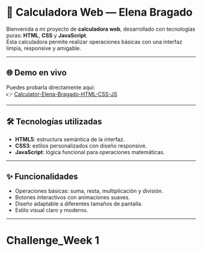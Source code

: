 
# 🔢 Calculadora Web — Elena Bragado

Bienvenida a mi proyecto de **calculadora web**, desarrollado con tecnologías puras: **HTML**, **CSS** y **JavaScript**.  
Esta calculadora permite realizar operaciones básicas con una interfaz limpia, responsive y amigable.

---

## 🌐 Demo en vivo

Puedes probarla directamente aquí:  
👉 [Calculator-Elena-Bragado-HTML-CSS-JS](https://romeoelena.github.io/Calculator-Elena-Bragado-HTML-CSS-JS/)

---

## 🛠️ Tecnologías utilizadas

- **HTML5**: estructura semántica de la interfaz.
- **CSS3**: estilos personalizados con diseño responsive.
- **JavaScript**: lógica funcional para operaciones matemáticas.

---

## ✨ Funcionalidades

- Operaciones básicas: suma, resta, multiplicación y división.
- Botones interactivos con animaciones suaves.
- Diseño adaptable a diferentes tamaños de pantalla.
- Estilo visual claro y moderno.

---
# Challenge_Week 1
